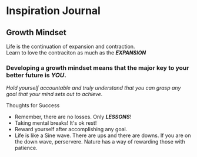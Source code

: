 # Inspiration Journal

## Growth Mindset
Life is the continuation of expansion and contraction.  
Learn to love the contraciton as much as the ***EXPANSION***  

### Developing a growth mindset means that the major key to your better future is ***YOU***.

*Hold yourself accountable and truly understand that you can grasp any goal that your mind sets out to achieve*.  

Thoughts for Success
- Remember, there are no losses. Only ***LESSONS***!
- Taking mental breaks! It's ok rest!
- Reward yourself after accomplishing any goal.
- Life is like a Sine wave. There are ups and there are downs. If you are on the down wave, perservere. Nature has a way of rewarding those with patience. 


